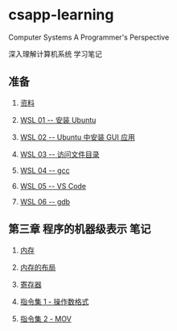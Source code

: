 # csapp-learning

Computer Systems A Programmer's Perspective

深入理解计算机系统 学习笔记

## 准备

1. [资料](/资源.md)

2. [WSL 01 -- 安装 Ubuntu](/准备Linux环境.md)

3. [WSL 02 -- Ubuntu 中安装 GUI 应用](/使用Ubuntu01.md)

4. [WSL 03 -- 访问文件目录](/使用Ubuntu02.md)

5. [WSL 04 -- gcc](/使用Ubuntu03.md)

6. [WSL 05 -- VS Code](/使用Ubuntu04.md)

7. [WSL 06 -- gdb](/使用Ubuntu05.md)

## 第三章 程序的机器级表示 笔记

1. [内存](/程序角度的内存.md)

2. [内存的布局](/程序角度的内存布局.md)

3. [寄存器](/寄存器.md)

4. [指令集 1 - 操作数格式](/指令集1操作数.md)

5. [指令集 2 - MOV](/指令集2mov.md)
